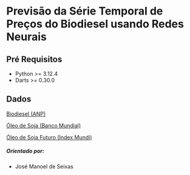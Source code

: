 # Previsão da Série Temporal de Preços do Biodiesel usando Redes Neurais

## Pré Requisitos
- Python >= 3.12.4
- Darts >= 0.30.0

## Dados
[Biodiesel (ANP)](https://www.gov.br/anp/pt-br/assuntos/precos-e-defesa-da-concorrencia/precos/precos-de-produtores-e-importadores-de-derivados-de-petroleo)

[Óleo de Soja (Banco Mundial)](https://thedocs.worldbank.org/en/doc/5d903e848db1d1b83e0ec8f744e55570-0350012021/related/CMO-Historical-Data-Monthly.xlsx)

[Óleo de Soja Futuro (Index Mundi)](https://www.indexmundi.com/commodities/?commodity=soybean-oil&months=360)

##### Orientado por:
* José Manoel de Seixas
